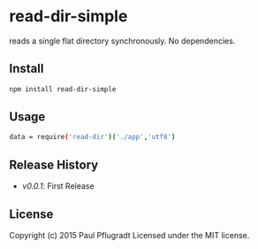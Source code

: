 # read-dir-simple

reads a single flat directory synchronously.
No dependencies.

## Install

```sh
npm install read-dir-simple

```

## Usage
```sh
data = require('read-dir')('./app','utf8')

```

## Release History

 - *v0.0.1*: First Release

## License
Copyright (c) 2015 Paul Pflugradt
Licensed under the MIT license.